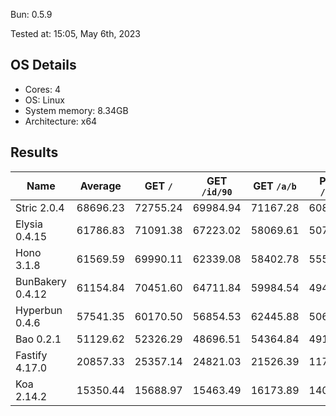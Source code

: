 Bun: 0.5.9

Tested at: 15:05, May 6th, 2023

## OS Details
- Cores: 4
- OS: Linux
- System memory: 8.34GB
- Architecture: x64

## Results
| Name | Average | GET `/` | GET `/id/90` | GET `/a/b` | POST `/json` |
| --- | --- | --- | --- | --- | --- | 
| Stric 2.0.4 | 68696.23 | 72755.24 | 69984.94 | 71167.28 | 60877.44 |
| Elysia 0.4.15 | 61786.83 | 71091.38 | 67223.02 | 58069.61 | 50763.31 |
| Hono 3.1.8 | 61569.59 | 69990.11 | 62339.08 | 58402.78 | 55546.40 |
| BunBakery 0.4.12 | 61154.84 | 70451.60 | 64711.84 | 59984.54 | 49471.38 |
| Hyperbun 0.4.6 | 57541.35 | 60170.50 | 56854.53 | 62445.88 | 50694.48 |
| Bao 0.2.1 | 51129.62 | 52326.29 | 48696.51 | 54364.84 | 49130.82 |
| Fastify 4.17.0 | 20857.33 | 25357.14 | 24821.03 | 21526.39 | 11724.77 |
| Koa 2.14.2 | 15350.44 | 15688.97 | 15463.49 | 16173.89 | 14075.42 |